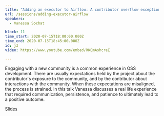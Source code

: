 ```yaml
---
title: "Adding an executor to Airflow: A contributor overflow exception"
url: /sessions/adding-executor-airflow
speakers:
  - Vanessa Sochat

block: 11
time_start: 2020-07-15T18:00:00.000Z
time_end: 2020-07-15T18:45:00.000Z
id: j3
video: https://www.youtube.com/embed/RKEmAshcreE

---
```


Engaging with a new community is a common experience in OSS development. There are usually expectations held by the project about the contributor's exposure  to the community, and by the contributor about interactions with the community. 
When these expectations are misaligned, the process is strained. In this talk Vanessa discusses a real life experience that required communication, persistence, and patience to ultimately lead to a positive outcome.
<!--more-->

[Slides](https://docs.google.com/presentation/d/e/2PACX-1vR2cbks1RHm6wYkbyw6u5GsbrIrR6aCDo_xi7f-fzAz3c7w4Nv_xfbBQeMG8dR9a6KUpr7ubg0y3Ac5/pub?start=false&loop=false&delayms=3000#slide=id.g76fec2913c_0_1)